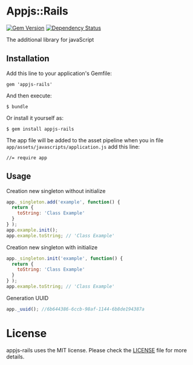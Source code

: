 # Appjs::Rails
[![Gem Version](https://badge.fury.io/rb/appjs-rails.png)](http://badge.fury.io/rb/appjs-rails)
[![Dependency Status](https://gemnasium.com/raglub/appjs-rails.png)](https://gemnasium.com/raglub/appjs-rails)

The additional library for javaScript

## Installation

Add this line to your application's Gemfile:

    gem 'appjs-rails'

And then execute:

    $ bundle

Or install it yourself as:

    $ gem install appjs-rails

The app file will be added to the asset pipeline when you in file ```app/assets/javascripts/application.js``` add this line:

```
//= require app
```

## Usage

Creation new singleton without initialize

```javascript
app._singleton.add('example', function() {
  return {
    toString: 'Class Example'
  }
} );
app.example.init();
app.example.toString; // 'Class Example'
```

Creation new singleton with initialize


```javascript
app._singleton.init('example', function() {
  return {
    toString: 'Class Example'
  }
} );
app.example.toString; // 'Class Example'
```

Generation UUID

```javascript
app._uuid(); //6b644386-6ccb-98af-1144-6b8de194387a
```

# License

appjs-rails uses the MIT license. Please check the [LICENSE][] file for more details.

[license]: https://github.com/raglub/appjs-rails/blob/master/LICENSE
